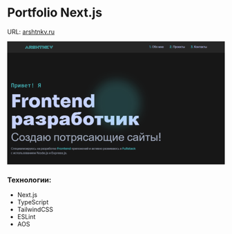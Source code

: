 # Portfolio Next.js

URL: [arshtnkv.ru](https://arshtnkv.ru/)

![Cover Image](public/cover.png)

### Технологии:

- Next.js
- TypeScript
- TailwindCSS
- ESLint
- AOS
